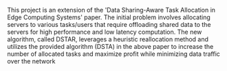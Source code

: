 This project is an extension of the 'Data Sharing-Aware Task Allocation in Edge Computing Systems' paper. The initial problem involves allocating servers to various tasks/users that require offloading shared data to the servers for high performance and low latency computation. The new algorithm, called DSTAR, leverages a heuristic reallocation method and utilizes the provided algorithm (DSTA) in the above paper to increase the number of allocated tasks and maximize profit while minimizing data traffic over the network
